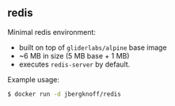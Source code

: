 ## redis

Minimal redis environment:

* built on top of `gliderlabs/alpine` base image
* ~6 MB in size (5 MB base + 1 MB)
* executes `redis-server` by default.

Example usage:

```bash
$ docker run -d jbergknoff/redis
```

